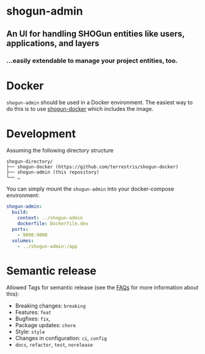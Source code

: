 # shogun-admin

## An UI for handling SHOGun entities like users, applications, and layers
### …easily extendable to manage your project entities, too.

# Docker

`shogun-admin` should be used in a Docker environment. The easiest way to do this is to use [shogun-docker](https://github.com/terrestris/shogun-docker) which includes the image.

# Development

Assuming the following directory structure

```
shogun-directory/
├── shogun-docker (https://github.com/terrestris/shogun-docker)
├── shogun-admin (this repository)
└── …
```

You can simply mount the `shogun-admin` into your docker-compose environment:

```yml
shogun-admin:
  build:
    context: ../shogun-admin
    dockerfile: Dockerfile.dev
  ports:
    - 9090:9090
  volumes:
    - ../shogun-admin:/app
```

# Semantic release
Allowed Tags for semantic release (see the [FAQs](https://github.com/semantic-release/semantic-release/blob/master/docs/support/FAQ.md) for more information about this):

- Breaking changes: `breaking`
- Features: `feat`
- Bugfixes: `fix`,
- Package updates: `chore`
- Style: `style`
- Changes in configuration: `ci`, `config`
- `docs`, `refactor`, `test`, `norelease`
